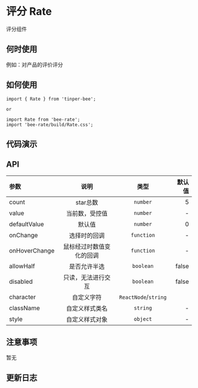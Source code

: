 # 评分 Rate
评分组件

## 何时使用
例如：对产品的评价评分

## 如何使用

```
import { Rate } from 'tinper-bee';

or

import Rate from 'bee-rate';
import 'bee-rate/build/Rate.css';

```

## 代码演示

## API

|参数|说明|类型|默认值|
|:---|:---:|:--:|---:|
|count|star总数|`number`|5|
|value|当前数，受控值|`number`|-|
|defaultValue|默认值|`number`|0|
|onChange|选择时的回调|`function`|-|
|onHoverChange|鼠标经过时数值变化的回调|`function`|-|
|allowHalf|是否允许半选|`boolean`|false|
|disabled|只读，无法进行交互|`boolean`|false|
|character|自定义字符|`ReactNode`/`string`|<Icon type="uf-star" />|
|className|自定义样式类名|`string`|-|
|style|	自定义样式对象|`object`|-|

## 注意事项

暂无

## 更新日志
